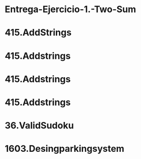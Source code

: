 # Entrega-Ejercicio-1.-Two-Sum
# 415.AddStrings
# 415.Addstrings
# 415.Addstrings
# 415.Addstrings
# 36.ValidSudoku
# 1603.Desingparkingsystem
